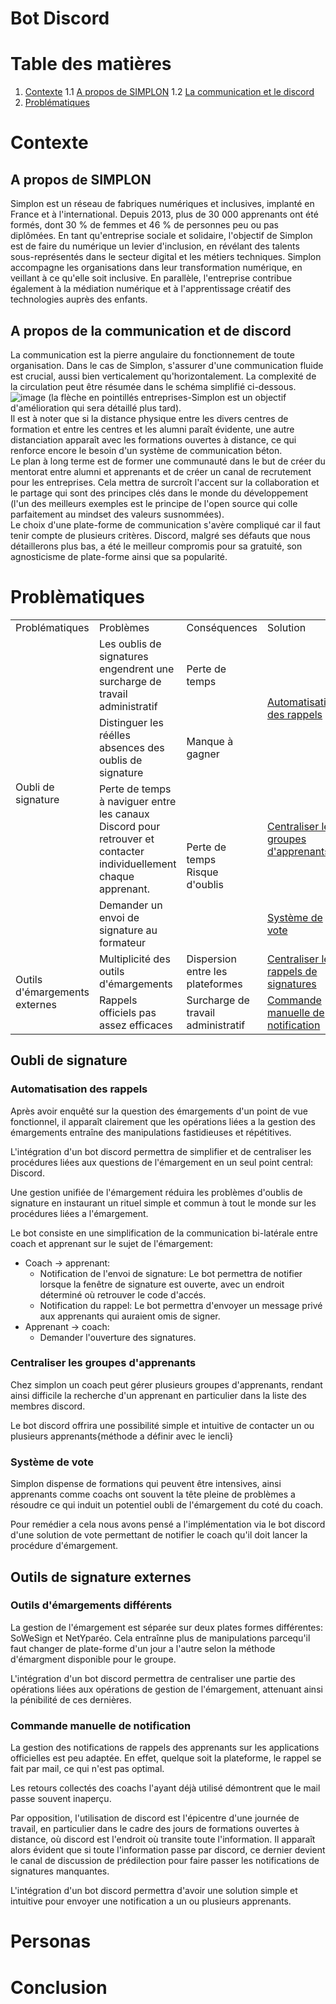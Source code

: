 # Bot Discord

# Table des matières
1. [Contexte](#)
1.1 [A propos de SIMPLON](#)
1.2 [La communication et le discord](#)
2. [Problématiques](#)
 
# Contexte 

## A propos de SIMPLON

Simplon est un réseau de fabriques numériques et inclusives, implanté en France et à l'international. Depuis 2013, plus de 30 000 apprenants ont été formés, dont 30 % de femmes et 46 % de personnes peu ou pas diplômées. En tant qu'entreprise sociale et solidaire, l'objectif de Simplon est de faire du numérique un levier d'inclusion, en révélant des talents sous-représentés dans le secteur digital et les métiers techniques. Simplon accompagne les organisations dans leur transformation numérique, en veillant à ce qu'elle soit inclusive. En parallèle, l'entreprise contribue également à la médiation numérique et à l'apprentissage créatif des technologies auprès des enfants.

## A propos de la communication et de discord

La communication est la pierre angulaire du fonctionnement de toute organisation. Dans le cas de Simplon, s'assurer d'une communication fluide est crucial, aussi bien verticalement qu'horizontalement. La complexité de la circulation peut être résumée dans le schéma simplifié ci-dessous.
![image](/./assets/img/schema-communication.png)
(la flèche en pointillés entreprises-Simplon est un objectif d'amélioration qui sera détaillé plus tard).<br>
Il est à noter que si la distance physique entre les divers centres de formation et entre les centres et les alumni paraît évidente, une autre distanciation apparaît avec les formations ouvertes à distance, ce qui renforce encore le besoin d'un système de communication béton.<br>
Le plan à long terme est de former une communauté dans le but de créer du mentorat entre alumni et apprenants et de créer un canal de recrutement pour les entreprises. Cela mettra de surcroît l'accent sur la collaboration et le partage qui sont des principes clés dans le monde du développement (l'un des meilleurs exemples est le principe de l'open source qui colle parfaitement au mindset des valeurs susnommées).<br>
Le choix d'une plate-forme de communication s'avère compliqué car il faut tenir compte de plusieurs critères. Discord, malgré ses défauts que nous détaillerons plus bas, a été le meilleur compromis pour sa gratuité, son agnosticisme de plate-forme ainsi que sa popularité.


# Problèmatiques

<table>
    <tr>
        <td>Problématiques</td>
        <td>Problèmes</td>
        <td>Conséquences</td>
        <td>Solution</td>
    </tr>
    <tr>
        <td rowspan="4">Oubli de signature</td>
        <td>Les oublis de signatures engendrent une surcharge de travail administratif</td>
        <td>Perte de temps</td>
        <td rowspan="2"><a href="#">Automatisation des rappels</a></td>
    </tr>
    <tr>
        <td>Distinguer les réélles absences des oublis de signature</td>
        <td>Manque à gagner</td>
    </tr>
    <tr>
        <td>Perte de  temps à naviguer entre les canaux Discord pour retrouver et contacter individuellement chaque apprenant.</td>
        <td rowspan="2">Perte de temps <br> Risque d'oublis</td>
        <td><a href="#">Centraliser les groupes d'apprenants</a></td>
    </tr>
    <tr>
        <td>Demander un envoi de signature au formateur</td>
        <td><a href="#">Système de vote</a></td>
    </tr>
    <tr>
        <td rowspan="2">Outils d'émargements externes</td>
        <td>Multiplicité des outils d'émargements</td>
        <td>Dispersion entre les plateformes</td>
        <td><a href="#">Centraliser les rappels de signatures</a></td>
    </tr>
    <tr>
        <td>Rappels officiels pas assez efficaces</td>
        <td>Surcharge de travail administratif</td>
        <td><a href="#">Commande manuelle de notification</a></td>
    </tr>
</table>

## Oubli de signature

### Automatisation des rappels

Après avoir enquêté sur la question des émargements d'un point de vue fonctionnel, il apparaît clairement que les opérations liées a la gestion des émargements entraîne des manipulations fastidieuses et répétitives.

L'intégration d'un bot discord permettra de simplifier et de centraliser les procédures liées aux questions de l'émargement en un seul point central: Discord.

Une gestion unifiée de l'émargement réduira les problèmes d'oublis de signature en instaurant un rituel simple et commun à tout le monde sur les procédures liées a l'émargement.

Le bot consiste en une simplification de la communication bi-latérale entre coach et apprenant sur le sujet de l'émargement: 
- Coach -> apprenant:
    - Notification de l'envoi de signature: Le bot permettra de notifier lorsque la fenêtre de signature est ouverte, avec un endroit déterminé où retrouver le code d'accés.
    - Notification du rappel: Le bot permettra d'envoyer un message privé aux apprenants qui auraient omis de signer.
- Apprenant -> coach:
    - Demander l'ouverture des signatures.

### Centraliser les groupes d'apprenants

Chez simplon un coach peut gérer plusieurs groupes d'apprenants, rendant ainsi difficile la recherche d'un apprenant en particulier dans la liste des membres discord.

Le bot discord offrira une possibilité simple et intuitive de contacter un ou plusieurs apprenants{méthode a définir avec le iencli}

### Système de vote

Simplon dispense de formations qui peuvent être intensives, ainsi apprenants comme coachs ont souvent la tête pleine de problèmes a résoudre ce qui induit un potentiel oubli de l'émargement du coté du coach. 

Pour remédier a cela nous avons pensé a l'implémentation via le bot discord d'une solution de vote permettant de notifier le coach qu'il doit lancer la procédure d'émargement.

## Outils de signature externes

### Outils d'émargements différents

La gestion de l'émargement est séparée sur deux plates formes différentes: SoWeSign et NetYparéo. Cela entraînne plus de manipulations parcequ'il faut changer de plate-forme d'un jour a l'autre selon la méthode d'émargment disponible pour le groupe.

L'intégration d'un bot discord permettra de centraliser une partie des opérations liées aux opérations de gestion de l'émargement, attenuant ainsi la pénibilité  de ces dernières. 

### Commande manuelle de notification

La gestion des notifications de rappels des apprenants sur les applications officielles est peu adaptée. En effet, quelque soit la plateforme, le rappel se fait par mail, ce qui n'est pas optimal.

Les retours collectés des coachs l'ayant déjà utilisé démontrent que le mail passe souvent inaperçu.

Par opposition, l'utilisation de discord est l'épicentre d'une journée de travail, en particulier dans le cadre des jours de formations ouvertes à distance, où discord est l'endroit où transite toute l'information. Il apparaît alors évident que si toute l'information passe par discord, ce dernier devient le canal de discussion de prédilection pour faire passer les notifications de signatures manquantes.

L'intégration d'un bot discord permettra d'avoir une solution simple et intuitive pour envoyer une notification a un ou plusieurs apprenants. 
# Personas

# Conclusion
